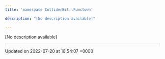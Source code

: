 ```yaml
---
title: 'namespace ColliderBit::Functown'

description: "[No description available]"

---
```







[No description available]






-------------------------------

Updated on 2022-07-20 at 16:54:07 +0000